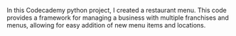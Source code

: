 In this Codecademy python project, I created a restaurant menu. 
This code provides a framework for managing a business with multiple franchises and menus, allowing for easy addition of new menu items and locations.
